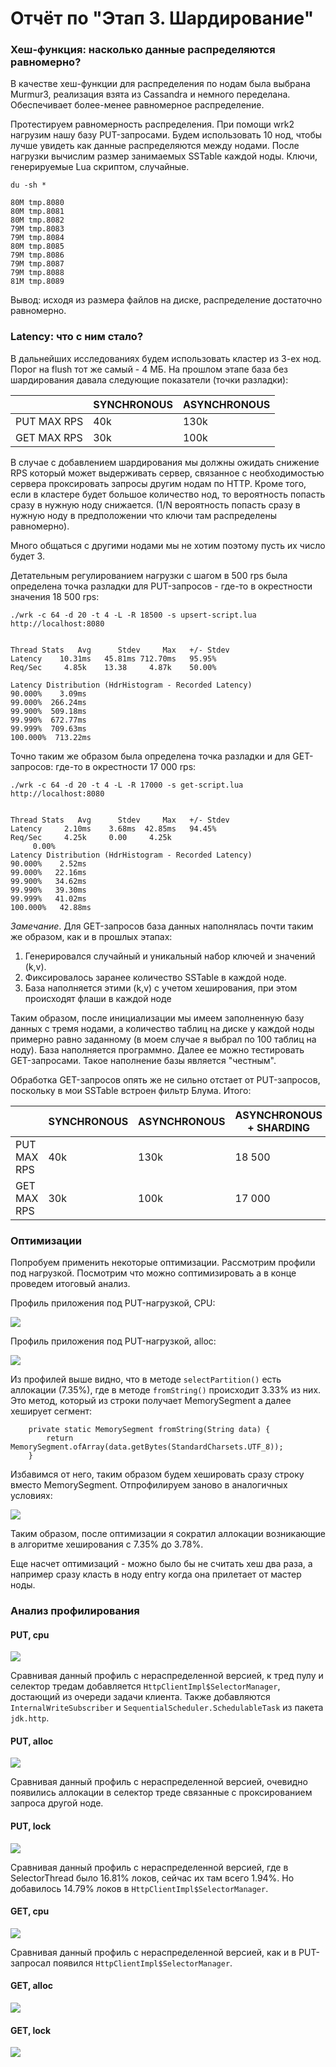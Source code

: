 # Отчёт по "Этап 3. Шардирование"

### Хеш-функция: насколько данные распределяются равномерно?

В качестве хеш-функции для распределения по нодам была выбрана Murmur3, реализация взята из Cassandra и немного переделана. Обеспечивает более-менее равномерное распределение.

Протестируем равномерность распределения. При помощи wrk2 нагрузим нашу базу PUT-запросами. Будем использовать 10 нод, чтобы лучше увидеть как данные распределяются между нодами. После нагрузки вычислим размер занимаемых SSTable каждой ноды. Ключи, генерируемые Lua скриптом, случайные.

```
du -sh *

80M	tmp.8080
80M	tmp.8081
80M	tmp.8082
79M	tmp.8083
79M	tmp.8084
80M	tmp.8085
79M	tmp.8086
79M	tmp.8087
79M	tmp.8088
81M	tmp.8089
```

Вывод: исходя из размера файлов на диске, распределение достаточно равномерно. 


### Latency: что с ним стало?

В дальнейших исследованиях будем использовать кластер из 3-ех нод. Порог на flush тот же самый - 4 МБ. На прошлом этапе база без шардирования давала следующие показатели (точки разладки):



| | SYNCHRONOUS |  ASYNCHRONOUS    | 
|--|----------------|-----------------|
| PUT MAX RPS            | 40k            | 130k |
| GET MAX RPS            | 30k            |  100k |



В случае с добавлением шардирования мы должны ожидать снижение RPS который может выдерживать сервер, связанное с необходимостью сервера проксировать запросы другим нодам по HTTP. Кроме того, если в кластере будет большое количество нод, то вероятность попасть сразу в нужную ноду снижается. (1/N вероятность попасть сразу в нужную ноду в предположении что ключи там распределены равномерно). 

Много общаться с другими нодами мы не хотим поэтому пусть их число будет 3.

Детательным регулированием нагрузки с шагом в 500 rps была определена точка разладки для PUT-запросов - где-то в окрестности значения 18 500 rps:

```
./wrk -c 64 -d 20 -t 4 -L -R 18500 -s upsert-script.lua http://localhost:8080


Thread Stats   Avg      Stdev     Max   +/- Stdev
Latency    10.31ms   45.81ms 712.70ms   95.95%
Req/Sec     4.85k    13.38     4.87k    50.00%

Latency Distribution (HdrHistogram - Recorded Latency)
90.000%    3.09ms
99.000%  266.24ms
99.900%  509.18ms
99.990%  672.77ms
99.999%  709.63ms
100.000%  713.22ms
```

Точно таким же образом была определена точка разладки и для GET-запросов: где-то в окрестности 17 000 rps:

```
./wrk -c 64 -d 20 -t 4 -L -R 17000 -s get-script.lua http://localhost:8080


Thread Stats   Avg      Stdev     Max   +/- Stdev
Latency     2.10ms    3.68ms  42.85ms   94.45%
Req/Sec     4.25k     0.00     4.25k
     0.00%
Latency Distribution (HdrHistogram - Recorded Latency)
90.000%    2.52ms
99.000%   22.16ms
99.900%   34.62ms
99.990%   39.30ms
99.999%   41.02ms
100.000%   42.88ms
```

*Замечание*. Для GET-запросов база данных наполнялась почти таким же образом, как и в прошлых этапах:

1) Генерировался случайный и уникальный набор ключей и значений (k,v).
2) Фиксировалось заранее количество SSTable в каждой ноде.
3) База наполняется этими (k,v) с учетом хеширования, при этом происходят флаши в каждой ноде

Таким образом, после инициализации мы имеем заполненную базу данных с тремя нодами, а количество таблиц на диске у каждой ноды примерно равно заданному (в моем случае я выбрал по 100 таблиц на ноду). База наполняется программно. Далее ее можно тестировать GET-запросами. Такое наполнение базы является "честным". 

Обработка GET-запросов опять же не сильно отстает от PUT-запросов, поскольку в мои SSTable встроен фильтр Блума. Итого:

| | SYNCHRONOUS |  ASYNCHRONOUS    | ASYNCHRONOUS + SHARDING |
|--|----------------|-----------------|-------------------------|
| PUT MAX RPS            | 40k            | 130k | 18 500                  |
| GET MAX RPS            | 30k            |  100k | 17 000               |   


### Оптимизации

Попробуем применить некоторые оптимизации.
Рассмотрим профили под нагрузкой. Посмотрим что можно соптимизировать а в конце проведем итоговый анализ. 

Профиль приложения под PUT-нагрузкой, CPU:

![](../wrk_results/stage3/imgs/profile-test-put-cpu-v1.png)

Профиль приложения под PUT-нагрузкой, alloc:

![](../wrk_results/stage3/imgs/profile-test-put-alloc-v1.png)

Из профилей выше видно, что в методе `selectPartition()` есть аллокации (7.35%), где в методе `fromString()` происходит 3.33% из них. Это метод, который из строки получает MemorySegment а далее хеширует сегмент:

```
    private static MemorySegment fromString(String data) {
        return MemorySegment.ofArray(data.getBytes(StandardCharsets.UTF_8));
    }
```

Избавимся от него, таким образом будем хешировать сразу строку вместо MemorySegment. Отпрофилируем заново в аналогичных условиях:

![](../wrk_results/stage3/imgs/profile-test-put-alloc-v2.png)

Таким образом, после оптимизации я сократил аллокации возникающие в алгоритме хеширования с 7.35% до 3.78%. 

Еще насчет оптимизаций - можно было бы не считать хеш два раза, а например сразу класть в ноду entry когда она прилетает от мастер ноды.


### Анализ профилирования


#### PUT, cpu

![](../wrk_results/stage3/imgs/profile-put-cpu.png)

Сравнивая данный профиль с нераспределенной версией, к тред пулу и селектор тредам добавляется `HttpClientImpl$SelectorManager`, достающий из очереди задачи клиента. Также добавляются `InternalWriteSubscriber` и `SequentialScheduler.SchedulableTask` из пакета `jdk.http`. 

#### PUT, alloc

![](../wrk_results/stage3/imgs/profile-put-alloc.png)

Сравнивая данный профиль с нераспределенной версией, очевидно появились аллокации в селектор треде связанные с проксированием запроса другой ноде.

#### PUT, lock

![](../wrk_results/stage3/imgs/profile-put-lock.png)

Сравнивая данный профиль с нераспределенной версией, где в SelectorThread было 16.81% локов, сейчас их там всего 1.94%. Но добавилось 14.79% локов в `HttpClientImpl$SelectorManager`. 

#### GET, cpu

![](../wrk_results/stage3/imgs/profile-get-cpu.png)

Сравнивая данный профиль с нераспределенной версией, как и в PUT-запросал появился `HttpClientImpl$SelectorManager`. 

#### GET, alloc

![](../wrk_results/stage3/imgs/profile-get-alloc.png)



#### GET, lock

![](../wrk_results/stage3/imgs/profile-get-lock.png)





